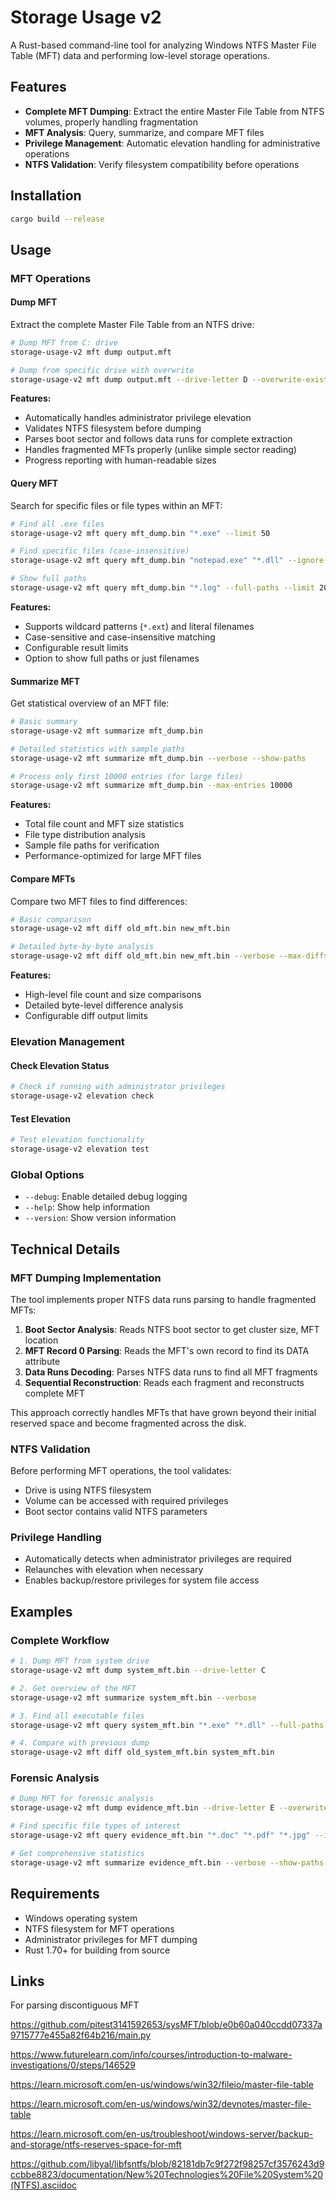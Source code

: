 # Storage Usage v2

A Rust-based command-line tool for analyzing Windows NTFS Master File Table (MFT) data and performing low-level storage operations.

## Features

- **Complete MFT Dumping**: Extract the entire Master File Table from NTFS volumes, properly handling fragmentation
- **MFT Analysis**: Query, summarize, and compare MFT files
- **Privilege Management**: Automatic elevation handling for administrative operations
- **NTFS Validation**: Verify filesystem compatibility before operations

## Installation

```bash
cargo build --release
```

## Usage

### MFT Operations

#### Dump MFT
Extract the complete Master File Table from an NTFS drive:

```bash
# Dump MFT from C: drive
storage-usage-v2 mft dump output.mft

# Dump from specific drive with overwrite
storage-usage-v2 mft dump output.mft --drive-letter D --overwrite-existing
```

**Features:**
- Automatically handles administrator privilege elevation
- Validates NTFS filesystem before dumping
- Parses boot sector and follows data runs for complete extraction
- Handles fragmented MFTs properly (unlike simple sector reading)
- Progress reporting with human-readable sizes

#### Query MFT
Search for specific files or file types within an MFT:

```bash
# Find all .exe files
storage-usage-v2 mft query mft_dump.bin "*.exe" --limit 50

# Find specific files (case-insensitive)
storage-usage-v2 mft query mft_dump.bin "notepad.exe" "*.dll" --ignore-case

# Show full paths
storage-usage-v2 mft query mft_dump.bin "*.log" --full-paths --limit 20
```

**Features:**
- Supports wildcard patterns (`*.ext`) and literal filenames
- Case-sensitive and case-insensitive matching
- Configurable result limits
- Option to show full paths or just filenames

#### Summarize MFT
Get statistical overview of an MFT file:

```bash
# Basic summary
storage-usage-v2 mft summarize mft_dump.bin

# Detailed statistics with sample paths
storage-usage-v2 mft summarize mft_dump.bin --verbose --show-paths

# Process only first 10000 entries (for large files)
storage-usage-v2 mft summarize mft_dump.bin --max-entries 10000
```

**Features:**
- Total file count and MFT size statistics
- File type distribution analysis
- Sample file paths for verification
- Performance-optimized for large MFT files

#### Compare MFTs
Compare two MFT files to find differences:

```bash
# Basic comparison
storage-usage-v2 mft diff old_mft.bin new_mft.bin

# Detailed byte-by-byte analysis
storage-usage-v2 mft diff old_mft.bin new_mft.bin --verbose --max-diffs 20
```

**Features:**
- High-level file count and size comparisons
- Detailed byte-level difference analysis
- Configurable diff output limits

### Elevation Management

#### Check Elevation Status
```bash
# Check if running with administrator privileges
storage-usage-v2 elevation check
```

#### Test Elevation
```bash
# Test elevation functionality
storage-usage-v2 elevation test
```

### Global Options

- `--debug`: Enable detailed debug logging
- `--help`: Show help information
- `--version`: Show version information

## Technical Details

### MFT Dumping Implementation

The tool implements proper NTFS data runs parsing to handle fragmented MFTs:

1. **Boot Sector Analysis**: Reads NTFS boot sector to get cluster size, MFT location
2. **MFT Record 0 Parsing**: Reads the MFT's own record to find its DATA attribute
3. **Data Runs Decoding**: Parses NTFS data runs to find all MFT fragments
4. **Sequential Reconstruction**: Reads each fragment and reconstructs complete MFT

This approach correctly handles MFTs that have grown beyond their initial reserved space and become fragmented across the disk.

### NTFS Validation

Before performing MFT operations, the tool validates:
- Drive is using NTFS filesystem
- Volume can be accessed with required privileges
- Boot sector contains valid NTFS parameters

### Privilege Handling

- Automatically detects when administrator privileges are required
- Relaunches with elevation when necessary
- Enables backup/restore privileges for system file access

## Examples

### Complete Workflow
```bash
# 1. Dump MFT from system drive
storage-usage-v2 mft dump system_mft.bin --drive-letter C

# 2. Get overview of the MFT
storage-usage-v2 mft summarize system_mft.bin --verbose

# 3. Find all executable files
storage-usage-v2 mft query system_mft.bin "*.exe" "*.dll" --full-paths --limit 100

# 4. Compare with previous dump
storage-usage-v2 mft diff old_system_mft.bin system_mft.bin
```

### Forensic Analysis
```bash
# Dump MFT for forensic analysis
storage-usage-v2 mft dump evidence_mft.bin --drive-letter E --overwrite-existing

# Find specific file types of interest
storage-usage-v2 mft query evidence_mft.bin "*.doc" "*.pdf" "*.jpg" --ignore-case --full-paths

# Get comprehensive statistics
storage-usage-v2 mft summarize evidence_mft.bin --verbose --show-paths
```

## Requirements

- Windows operating system
- NTFS filesystem for MFT operations
- Administrator privileges for MFT dumping
- Rust 1.70+ for building from source

## Links

For parsing discontiguous MFT

https://github.com/pitest3141592653/sysMFT/blob/e0b60a040ccdd07337a9715777e455a82f64b216/main.py

https://www.futurelearn.com/info/courses/introduction-to-malware-investigations/0/steps/146529

https://learn.microsoft.com/en-us/windows/win32/fileio/master-file-table

https://learn.microsoft.com/en-us/windows/win32/devnotes/master-file-table

https://learn.microsoft.com/en-us/troubleshoot/windows-server/backup-and-storage/ntfs-reserves-space-for-mft

https://github.com/libyal/libfsntfs/blob/82181db7c9f272f98257cf3576243d9ccbbe8823/documentation/New%20Technologies%20File%20System%20(NTFS).asciidoc